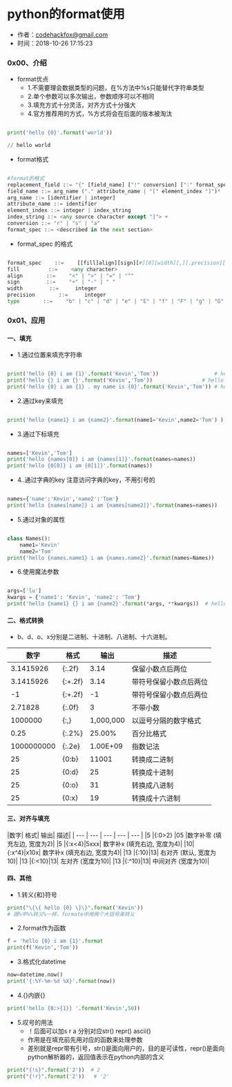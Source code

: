 # python的format使用

- 作者：codehackfox@gmail.com
- 时间：2018-10-26 17:15:23

### 0x00、介绍

- format优点
    * 1.不需要理会数据类型的问题，在%方法中%s只能替代字符串类型
    * 2.单个参数可以多次输出，参数顺序可以不相同
    * 3.填充方式十分灵活，对齐方式十分强大
    * 4.官方推荐用的方式，%方式将会在后面的版本被淘汰

```python

print('hello {0}'.format('world'))

// hello world

```

- format格式
```python

#format的格式
replacement_field ::= "{" [field_name] ["!" conversion] [":" format_spec] "}"
field_name ::= arg_name ("." attribute_name | "[" element_index "]")*
arg_name ::= [identifier | integer]
attribute_name ::= identifier
element_index ::= integer | index_string
index_string ::= <any source character except "]"> +
conversion ::= "r" | "s" | "a"
format_spec ::= <described in the next section>

```

- format_spec 的格式
```python

format_spec 　　::= 　　[[fill]align][sign][#][0][width][,][.precision][type]
fill 　　　　　::= 　　<any character>
align 　　　　::= 　　"<" | ">" | "=" | "^"
sign 　　　　 ::= 　　"+" | "-" | " "
width 　　　　 ::= 　　 integer
precision 　　　　::= 　　 integer
type 　　　　::= 　　"b" | "c" | "d" | "e" | "E" | "f" | "F" | "g" | "G" | "n" | "o" | "s" | "x" | "X" | "%"

```

### 0x01、应用

#### 一、填充

- 1.通过位置来填充字符串

```python

print('hello {0} i am {1}'.format('Kevin','Tom'))                  # hello Kevin i am Tom
print('hello {} i am {}'.format('Kevin','Tom'))                # hello Kevin i am Tom
print('hello {0} i am {1} . my name is {0}'.format('Kevin','Tom')) # hello Kevin i am Tom . my name is Kevin

```

- 2.通过key来填充

```python

print('hello {name1} i am {name2}'.format(name1='Kevin',name2='Tom') )    # hello Kevin i am Tom

```

- 3.通过下标填充

```python

names=['Kevin','Tom']
print('hello {names[0]} i am {names[1]}'.format(names=names))                  # hello Kevin i am Tom
print('hello {0[0]} i am {0[1]}'.format(names))                                # hello Kevin i am Tom

```

- 4..通过字典的key    注意访问字典的key，不用引号的

```python

names={'name':'Kevin','name2':'Tom'}
print('hello {names[name]} i am {names[name2]}'.format(names=names))    # hello Kevin i am Tom

```

- 5.通过对象的属性

```python

class Names():
    name1='Kevin'
    name2='Tom'
print('hello {names.name1} i am {names.name2}'.format(names=Names))                  # hello Kevin i am Tom

```

- 6.使用魔法参数

```python

args=['lu']
kwargs = {'name1': 'Kevin', 'name2': 'Tom'}
print('hello {name1} {} i am {name2}'.format(*args, **kwargs))  # hello Kevin i am Tom

```

#### 二、格式转换

-  b、d、o、x分别是二进制、十进制、八进制、十六进制。


| 数字 | 格式 | 输出 | 描述 |
| --- | --- | --- | --- |
| 3.1415926 |{:.2f}  |3.14  |保留小数点后两位  |
| 3.1415926 | {:+.2f} |3.14  | 带符号保留小数点后两位 |
| -1 | {:+.2f} | -1 |带符号保留小数点后两位  |
|2.71828|	{:.0f}	|3	|不带小数|
|1000000|	{:,}	|1,000,000|	以逗号分隔的数字格式|
|0.25	|{:.2%}	|25.00%|	百分比格式|
|1000000000|	{:.2e}|	1.00E+09|	指数记法|
|25|	{0:b}|	11001|	转换成二进制|
|25	|{0:d}|	25|	转换成十进制|
|25	|{0:o}|	31|	转换成八进制|
|25	|{0:x}|	19|	转换成十六进制|

#### 三、对齐与填充

|数字|	格式|	输出|	描述|
| --- | --- | --- | --- | --- |
|5	|{:0>2}	|05	|数字补零 (填充左边, 宽度为2)|
|5	|{:x<4}|5xxx|	数字补x (填充右边, 宽度为4)|
|10|{:x^4}|x10x|	数字补x (填充右边, 宽度为4)|
|13	|{:10}|13|	右对齐 (默认, 宽度为10)|
|13	|{:<10}|13|	左对齐 (宽度为10)|
|13	|{:^10}|13|	中间对齐 (宽度为10)|

#### 四、其他
- 1.转义{和}符号
```python
print("\{\{ hello {0} \}\}".format('Kevin'))
# 跟%中%%转义%一样，formate中用两个大括号来转义
```

- 2.format作为函数
```python
f = 'hello {0} i am {1}'.format    
print(f('Kevin','Tom'))
```

- 3.格式化datetime
```python
now=datetime.now()
print('{:%Y-%m-%d %X}'.format(now))
```

- 4.{}内嵌{}
```python
print('hello {0:>{1}} '.format('Kevin',50))
```

- 5.叹号的用法
    * ！后面可以加s r a 分别对应str() repr() ascii()
    * 作用是在填充前先用对应的函数来处理参数
    * 差别就是repr带有引号，str()是面向用户的，目的是可读性，repr()是面向python解析器的，返回值表示在python内部的含义
```python
print("{!s}".format('2'))  # 2
print("{!r}".format('2'))   # '2'
```

